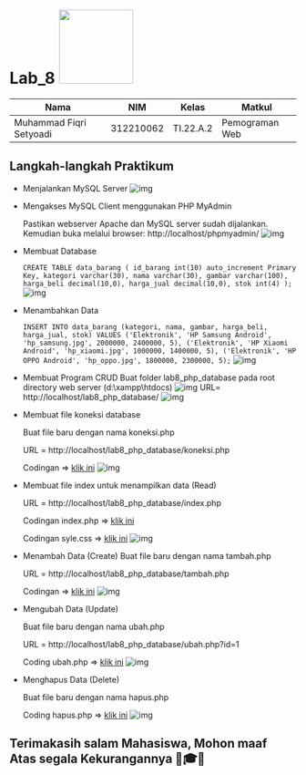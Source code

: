 # Lab_8 <img src=https://kinsta.com/wp-content/uploads/2023/10/PHP_Feature-Image-1024x536.jpg width = "130px">
|**Nama**|**NIM**|**Kelas**|**Matkul**|
|----|---|-----|------|
|Muhammad Fiqri Setyoadi|312210062|TI.22.A.2|Pemograman Web|

## Langkah-langkah Praktikum
- Menjalankan MySQL Server
![img](SS/Xampp.png)

- Mengakses MySQL Client menggunakan PHP MyAdmin
    
    Pastikan webserver Apache dan MySQL server sudah dijalankan. Kemudian buka melalui browser: http://localhost/phpmyadmin/
![img](SS/phpMyadmin.png)

- Membuat Database

    ``CREATE TABLE data_barang (
    id_barang int(10) auto_increment Primary Key,
    kategori varchar(30),
    nama varchar(30),
    gambar varchar(100),
    harga_beli decimal(10,0),
    harga_jual decimal(10,0),
    stok int(4)
    );``
![img](SS/membuatTable.png)

- Menambahkan Data

    ``INSERT INTO data_barang (kategori, nama, gambar, harga_beli, harga_jual, stok)
    VALUES ('Elektronik', 'HP Samsung Android', 'hp_samsung.jpg', 2000000, 2400000, 5),
    ('Elektronik', 'HP Xiaomi Android', 'hp_xiaomi.jpg', 1000000, 1400000, 5),
    ('Elektronik', 'HP OPPO Android', 'hp_oppo.jpg', 1800000, 2300000, 5);``
![img](SS/menambahkan_data.png)

- Membuat Program CRUD
    Buat folder lab8_php_database pada root directory web server (d:\xampp\htdocs)
![img](SS/membuat_proggram_crud.png)
URL= http://localhost/lab8_php_database/
![img](SS/akses_directory.png)

- Membuat file koneksi database
    
    Buat file baru dengan nama koneksi.php

    URL = http://localhost/lab8_php_database/koneksi.php
    
    Codingan => [klik ini](koneksi.php)
![img](SS/koneksidatabase.png)

- Membuat file index untuk menampilkan data (Read)

    URL = http://localhost/lab8_php_database/index.php
    
    Codingan index.php => [klik ini](index.php)
    
    Codingan syle.css => [klik ini](style.css)
![img](SS/fileIndex.png)

- Menambah Data (Create)
    Buat file baru dengan nama tambah.php
    
    URL = http://localhost/lab8_php_database/tambah.php

    Codingan => [klik ini](tambah.php)
    ![img](SS/tambahbarang.png)

- Mengubah Data (Update)

    Buat file baru dengan nama ubah.php

    URL = http://localhost/lab8_php_database/ubah.php?id=1

    Coding ubah.php => [klik ini](ubah.php)
![img](SS/ubahbarang.png)

- Menghapus Data (Delete)

    Buat file baru dengan nama hapus.php

    Coding hapus.php => [klik ini](hapus.php)
![img](SS/delete.png)

## Terimakasih salam Mahasiswa, Mohon maaf Atas segala Kekurangannya 🙏🎓😊

